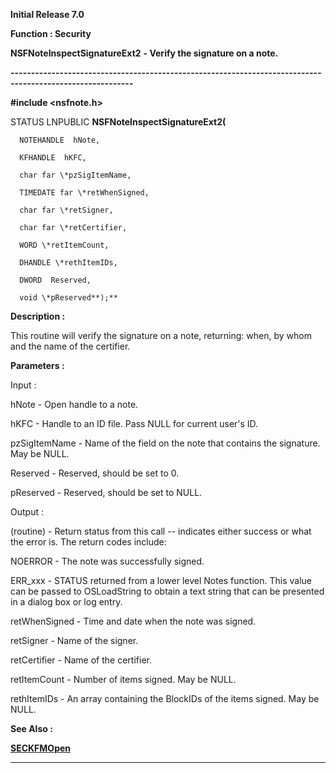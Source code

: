 




<!--
 /\* Font Definitions \*/
 @font-face
 {font-family:Helv;
 panose-1:2 11 6 4 2 2 2 3 2 4;}
@font-face
 {font-family:"Cambria Math";
 panose-1:2 4 5 3 5 4 6 3 2 4;}
 /\* Style Definitions \*/
 p.MsoNormal, li.MsoNormal, div.MsoNormal
 {margin-top:0cm;
 margin-right:0cm;
 margin-bottom:8.0pt;
 margin-left:0cm;
 line-height:107%;
 font-size:11.0pt;
 font-family:"Calibri",sans-serif;}
.MsoChpDefault
 {font-size:11.0pt;}
.MsoPapDefault
 {margin-bottom:8.0pt;
 line-height:107%;}
 /\* Page Definitions \*/
 @page WordSection1
 {size:612.0pt 792.0pt;
 margin:72.0pt 72.0pt 72.0pt 72.0pt;}
div.WordSection1
 {page:WordSection1;}
-->




**Initial Release 7.0**



**Function : Security**



**NSFNoteInspectSignatureExt2** **- Verify
the signature on a note.**


**----------------------------------------------------------------------------------------------------------**



**#include <nsfnote.h>**



STATUS
LNPUBLIC **NSFNoteInspectSignatureExt2(**  

      NOTEHANDLE  hNote,  

      KFHANDLE  hKFC,  

      char far \*pzSigItemName,  

      TIMEDATE far \*retWhenSigned,  

      char far \*retSigner,  

      char far \*retCertifier,  

      WORD \*retItemCount,  

      DHANDLE \*rethItemIDs,  

      DWORD  Reserved,  

      void \*pReserved**);**



**Description :**



This routine
will verify the signature on a note, returning: when, by whom and the name of
the certifier.


 


**Parameters :**



Input :  

hNote  -  Open handle to a note.  

  

hKFC  -  Handle to an ID file.  Pass NULL for current user's ID.  

  

pzSigItemName  -  Name of the field on the note that contains the signature.
May be NULL.  

  

Reserved  -  Reserved, should be set to 0.  

  

pReserved  -  Reserved, should be set to NULL.  

  




Output :  

(routine)  -  Return status from this call -- indicates either success or what
the error is. The return codes include:  

  

NOERROR - The note was successfully signed.  

ERR\_xxx - STATUS returned from a lower level Notes function.  This value can be
passed to OSLoadString to obtain a text string that can be presented in a dialog
box or log entry.  

  

  

retWhenSigned  -  Time and date when the note was signed.  

  

retSigner  -  Name of the signer.  

  

retCertifier  -  Name of the certifier.  

  

retItemCount  -  Number of items signed.  May be NULL.  

  

rethItemIDs  -  An array containing the BlockIDs of the items signed.  May be
NULL.  

  




 **See Also :**


**[SECKFMOpen](SECKFMOpen.md)**



----------------------------------------------------------------------------------------------------------


 





